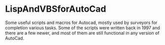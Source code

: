 # LispAndVBSforAutoCad
Some useful scripts and macros for Autocad, mostly used by surveyors for completion various tasks. Some of the scripts were written back in 1997 and there are a few newer, and most of them are still functional in any version of AutoCad. 
